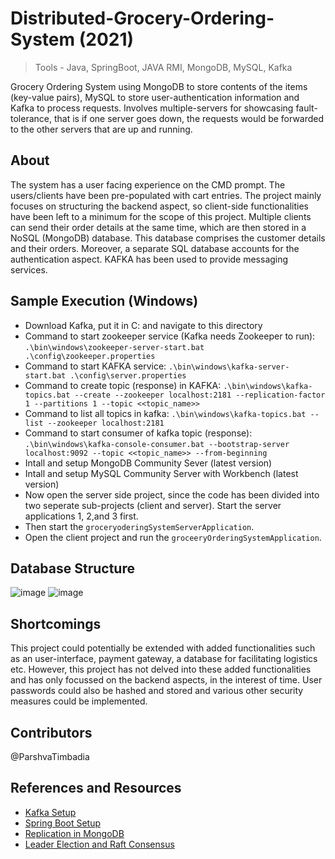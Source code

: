 # Distributed-Grocery-Ordering-System (2021)

> Tools - Java, SpringBoot, JAVA RMI, MongoDB, MySQL, Kafka

Grocery Ordering System using MongoDB to store contents of the items (key-value pairs), MySQL to store user-authentication information and Kafka to process requests. Involves multiple-servers for showcasing fault-tolerance, that is if one server goes down, the requests would be forwarded to the other servers that are up and running.

## About
The system has a user facing experience on the CMD prompt. The users/clients have been pre-populated with cart entries. The project mainly focuses on structuring the backend aspect, so client-side functionalities have been left to a minimum for the scope of this project. Multiple clients can send their order details at the same time, which are then stored in a NoSQL (MongoDB) database. This database comprises the customer details and their orders. Moreover, a separate SQL database accounts for the authentication aspect. KAFKA has been used to provide messaging services.

## Sample Execution (Windows)

- Download Kafka, put it in C: and navigate to this directory
- Command to start zookeeper service (Kafka needs Zookeeper to run): `.\bin\windows\zookeeper-server-start.bat .\config\zookeeper.properties`
- Command to start KAFKA service: `.\bin\windows\kafka-server-start.bat .\config\server.properties`
- Command to create topic (response) in KAFKA: `.\bin\windows\kafka-topics.bat --create --zookeeper localhost:2181 --replication-factor 1 --partitions 1 --topic <<topic_name>>`
- Command to list all topics in kafka: `.\bin\windows\kafka-topics.bat --list --zookeeper localhost:2181`
- Command to start consumer of kafka topic (response): `.\bin\windows\kafka-console-consumer.bat --bootstrap-server localhost:9092 --topic <<topic_name>> --from-beginning`
- Intall and setup MongoDB Community Sever (latest version)
- Intall and setup MySQL Community Server with Workbench (latest version)
- Now open the server side project, since the code has been divided into two seperate sub-projects (client and server). Start the server applications 1, 2,and 3 first.
- Then start the `groceryoderingSystemServerApplication`.
- Open the client project and run the `groceeryOrderingSystemApplication`.

## Database Structure
![image](https://github.com/divitvasu/Distributed-Grocery-Ordering-System/assets/30820920/bae55521-066c-4a9c-9aea-2279c12ce8de)
![image](https://github.com/divitvasu/Distributed-Grocery-Ordering-System/assets/30820920/02149b1b-63ef-4a92-addf-ce0b5a6d1ed9)



## Shortcomings
This project could potentially be extended with added functionalities such as an user-interface, payment gateway, a database for facilitating logistics etc. However, this project has not delved into these added functionalities and has only focussed on the backend aspects, in the interest of time. User passwords could also be hashed and stored and various other security measures could be implemented.

## Contributors
@ParshvaTimbadia

## References and Resources
- [Kafka Setup](https://kafka.apache.org/quickstart)
- [Spring Boot Setup](https://docs.spring.io/spring-boot/docs/current/reference/html/getting-started.html)
- [Replication in MongoDB](https://www.mongodb.com/presentations/replication-election-and-consensus-algorithm-refinements-for-mongodb-3-2)
- [Leader Election and Raft Consensus](https://medium.com/geekculture/raft-consensus-algorithm-and-leader-election-in-mongodb-vs-coachroachdb-19b767c87f95)
